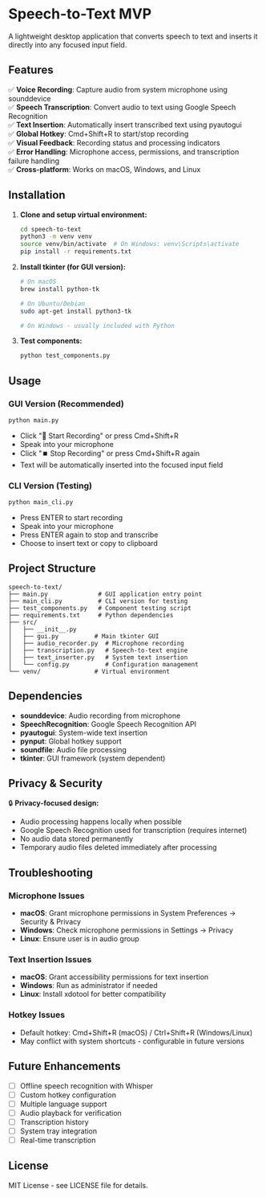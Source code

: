 # Speech-to-Text MVP

A lightweight desktop application that converts speech to text and inserts it directly into any focused input field.

## Features

✅ **Voice Recording**: Capture audio from system microphone using sounddevice  
✅ **Speech Transcription**: Convert audio to text using Google Speech Recognition  
✅ **Text Insertion**: Automatically insert transcribed text using pyautogui  
✅ **Global Hotkey**: Cmd+Shift+R to start/stop recording  
✅ **Visual Feedback**: Recording status and processing indicators  
✅ **Error Handling**: Microphone access, permissions, and transcription failure handling  
✅ **Cross-platform**: Works on macOS, Windows, and Linux  

## Installation

1. **Clone and setup virtual environment:**
   ```bash
   cd speech-to-text
   python3 -m venv venv
   source venv/bin/activate  # On Windows: venv\Scripts\activate
   pip install -r requirements.txt
   ```

2. **Install tkinter (for GUI version):**
   ```bash
   # On macOS
   brew install python-tk
   
   # On Ubuntu/Debian
   sudo apt-get install python3-tk
   
   # On Windows - usually included with Python
   ```

3. **Test components:**
   ```bash
   python test_components.py
   ```

## Usage

### GUI Version (Recommended)
```bash
python main.py
```

- Click "🎤 Start Recording" or press Cmd+Shift+R
- Speak into your microphone
- Click "⏹️ Stop Recording" or press Cmd+Shift+R again
- Text will be automatically inserted into the focused input field

### CLI Version (Testing)
```bash
python main_cli.py
```

- Press ENTER to start recording
- Speak into your microphone  
- Press ENTER again to stop and transcribe
- Choose to insert text or copy to clipboard

## Project Structure

```
speech-to-text/
├── main.py              # GUI application entry point
├── main_cli.py          # CLI version for testing
├── test_components.py   # Component testing script
├── requirements.txt     # Python dependencies
├── src/
│   ├── __init__.py
│   ├── gui.py          # Main tkinter GUI
│   ├── audio_recorder.py  # Microphone recording
│   ├── transcription.py   # Speech-to-text engine
│   ├── text_inserter.py   # System text insertion
│   └── config.py          # Configuration management
└── venv/               # Virtual environment
```

## Dependencies

- **sounddevice**: Audio recording from microphone
- **SpeechRecognition**: Google Speech Recognition API
- **pyautogui**: System-wide text insertion
- **pynput**: Global hotkey support
- **soundfile**: Audio file processing
- **tkinter**: GUI framework (system dependent)

## Privacy & Security

🔒 **Privacy-focused design:**
- Audio processing happens locally when possible
- Google Speech Recognition used for transcription (requires internet)
- No audio data stored permanently
- Temporary audio files deleted immediately after processing

## Troubleshooting

### Microphone Issues
- **macOS**: Grant microphone permissions in System Preferences → Security & Privacy
- **Windows**: Check microphone permissions in Settings → Privacy
- **Linux**: Ensure user is in audio group

### Text Insertion Issues
- **macOS**: Grant accessibility permissions for text insertion
- **Windows**: Run as administrator if needed
- **Linux**: Install xdotool for better compatibility

### Hotkey Issues
- Default hotkey: Cmd+Shift+R (macOS) / Ctrl+Shift+R (Windows/Linux)
- May conflict with system shortcuts - configurable in future versions

## Future Enhancements

- [ ] Offline speech recognition with Whisper
- [ ] Custom hotkey configuration
- [ ] Multiple language support
- [ ] Audio playback for verification
- [ ] Transcription history
- [ ] System tray integration
- [ ] Real-time transcription

## License

MIT License - see LICENSE file for details.